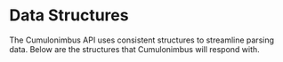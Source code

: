 # Data Structures

The Cumulonimbus API uses consistent structures to streamline parsing data. Below are the structures that Cumulonimbus will respond with.
